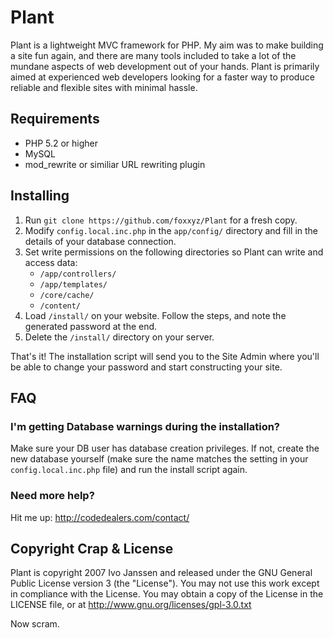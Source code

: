 Plant
=====

Plant is a lightweight MVC framework for PHP. My aim was to make building a site fun again, and there are many
tools included to take a lot of the mundane aspects of web development out of your hands. Plant is primarily aimed
at experienced web developers looking for a faster way to produce reliable and flexible sites with minimal hassle.

Requirements
------------

* PHP 5.2 or higher
* MySQL
* mod_rewrite or similiar URL rewriting plugin

Installing
----------

1. Run `git clone https://github.com/foxxyz/Plant` for a fresh copy.
2. Modify `config.local.inc.php` in the `app/config/` directory and fill in the details of your database connection.
3. Set write permissions on the following directories so Plant can write and access data:
	* `/app/controllers/`
	* `/app/templates/`
	* `/core/cache/`
	* `/content/`
4. Load `/install/` on your website. Follow the steps, and note the generated password at the end.
5. Delete the `/install/` directory on your server.

That's it! The installation script will send you to the Site Admin where you'll be able to change your password and start constructing your site.

FAQ
---

### I'm getting Database warnings during the installation?

Make sure your DB user has database creation privileges. If not, create the new database yourself (make sure the name
matches the setting in your `config.local.inc.php` file) and run the install script again.

### Need more help?

Hit me up: http://codedealers.com/contact/

Copyright Crap & License
------------------------
Plant is copyright 2007 Ivo Janssen and released under the GNU General Public License version 3 (the "License"). You may not use this work except in compliance with the License. You may obtain a copy of the License in the LICENSE file, or at http://www.gnu.org/licenses/gpl-3.0.txt

Now scram.
